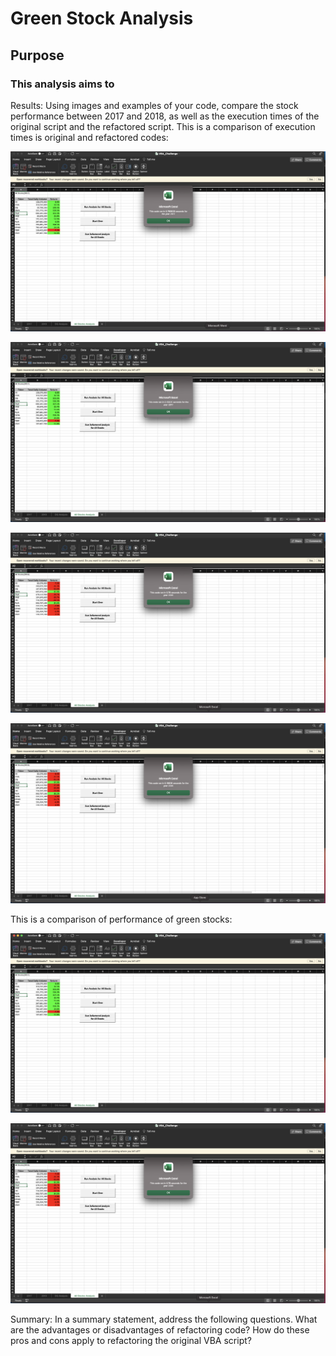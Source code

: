 # Green Stock Analysis
## Purpose
### This analysis aims to 
Results: Using images and examples of your code, compare the stock performance between 2017 and 2018, as well as the execution times of the original script and the refactored script.
This is a comparison of execution times is original and refactored codes:


![This is an image](VBA_Challenge_2017_excecution_original.png)


![This is an image](VBA_Challenge_2017.png)



![This is an image](VBA_Challenge_2018_excecution_original.png)


![This is an image](VBA_Challenge_2018.png)



This is a comparison of performance of green stocks:



![This is an image](VBA_Challenge_2017_stock_analysis.png)


![This is an image](VBA_Challenge_2018_excecution_original.png)



Summary: In a summary statement, address the following questions.
What are the advantages or disadvantages of refactoring code?
How do these pros and cons apply to refactoring the original VBA script?
